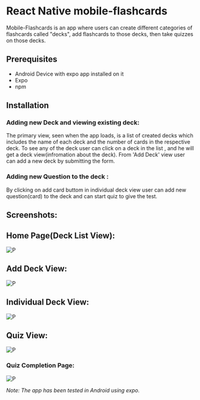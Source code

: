 # React Native mobile-flashcards
Mobile-Flashcards is an app where users can create different categories of flashcards called "decks", add flashcards to those decks, then take quizzes on those decks.

## Prerequisites

- Android Device with expo app installed on it
- Expo
- npm

## Installation

### Adding new Deck and viewing existing deck:
The primary view, seen when the app loads, is a list of created decks which includes the name of each deck and the number of cards in the respective deck. To see any of the deck user can click on a deck in the list , and he will get a deck view(infromation about the deck).
From 'Add Deck' view user can add a new deck by submitting the form.

### Adding new Question to the deck :
By clicking on add card buttom in individual deck view
user can add new question(card) to the deck and can start quiz to give the test.

## Screenshots:
## Home Page(Deck List View):
![P](/Screenshots/3.jpeg)

## Add Deck View:
![P](/Screenshots/4.jpeg)

## Individual Deck View:
![P](/Screenshots/5.jpeg)

## Quiz View:
![P](Screenshots/2.jpeg)

### Quiz Completion Page:
![P](/Screenshots/1.jpeg)




_Note: The app has been tested in Android using expo._


